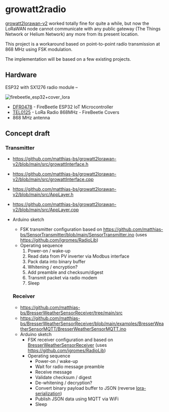 # growatt2radio

[growatt2lorawan-v2](https://github.com/matthias-bs/growatt2lorawan-v2) worked totally fine for quite a while, but now the LoRaWAN node cannot communicate with any public gateway (The Things Network or Helium Network) any more from its present location.

This project is a workaround based on point-to-point radío transmission at 868 MHz using FSK modulation.

The implementation will be based on a few existing projects.

## Hardware

ESP32 with SX1276 radio module &ndash;

![firebeetle_esp32+cover_lora](https://user-images.githubusercontent.com/83612361/233463592-e99a9d1c-5100-4ac2-9b33-bcfc974406f0.jpg)
* [DFR0478](https://www.dfrobot.com/product-1590.html) - FireBeetle ESP32 IoT Microcontroller
* [TEL0125](https://www.dfrobot.com/product-1831.html) - LoRa Radio 868MHz - FireBeetle Covers
* 868 MHz antenna

## Concept draft

### Transmitter

* https://github.com/matthias-bs/growatt2lorawan-v2/blob/main/src/growattInterface.h
* https://github.com/matthias-bs/growatt2lorawan-v2/blob/main/src/growattInterface.cpp
* https://github.com/matthias-bs/growatt2lorawan-v2/blob/main/src/AppLayer.h
* https://github.com/matthias-bs/growatt2lorawan-v2/blob/main/src/AppLayer.cpp
* Arduino sketch
   * FSK transmitter configuration based on https://github.com/matthias-bs/SensorTransmitter/blob/main/SensorTransmitter.ino (uses https://github.com/jgromes/RadioLib)
   * Operating sequence
     1. Power-on / wake-up 
     2. Read data from PV inverter via Modbus interface
     3. Pack data into binary buffer
     4. Whitening / encryption?
     5. Add preamble and checksum/digest
     6. Transmit packet via radio modem
     7. Sleep

  ### Receiver
  * https://github.com/matthias-bs/BresserWeatherSensorReceiver/tree/main/src
  * https://github.com/matthias-bs/BresserWeatherSensorReceiver/blob/main/examples/BresserWeatherSensorMQTT/BresserWeatherSensorMQTT.ino
  * Arduino sketch
    * FSK receiver configuration and based on [BresserWeatherSensorReceiver](https://github.com/matthias-bs/BresserWeatherSensorReceiver) (uses https://github.com/jgromes/RadioLib)
    * Operating sequence
      * Power-on / wake-up
      * Wait for radio message preamble
      * Receive message
      * Validate checksum / digest
      * De-whitening / decryption?
      * Convert binary payload buffer to JSON (reverse [lora-serialization](https://github.com/thesolarnomad/lora-serialization))
      * Publish JSON data using MQTT via WiFi
      * Sleep
